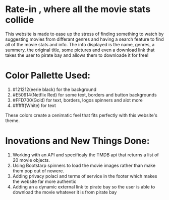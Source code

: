 # Rate-in , where all the movie stats collide
 This website is made to ease up the stress of finding something to watch by suggesting movies from differant genres and having a search feature to find all of the movie stats and info. The info displayed is the name, genres, a summery, the original title, some pictures and even a download link that takes the user to pirate bay and allows them to downloade it for free!


# Color Pallette Used:
 
 1. #121212(eerie black) for the background
 2. #E50914(Netflix Red) for some text, borders and button backgrounds
 3. #FFD700(Gold) for text, borders, logos spinners and alot more
 4. #ffffff(White) for text

 These colors create a cenimatic feel that fits perfectly with this website's theme.



# Inovations and New Things Done:

 1. Working with an API and specificaly the TMDB api that returns a list of 20 movie objects.
 2. Using Bootstarp spinners to load the movie images rather than make them pop out of nowere.
 3. Adding privacy polaci and terms of service in the footer which makes the website far more authentic
 4. Adding an a dynamic external link to pirate bay so the user is able to download the movie whatever it is from pirate bay 
